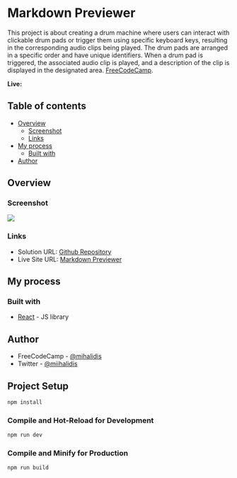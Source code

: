# Markdown Previewer

This project is about creating a drum machine where users can interact with clickable drum pads or trigger them using specific keyboard keys, resulting in the corresponding audio clips being played. The drum pads are arranged in a specific order and have unique identifiers. When a drum pad is triggered, the associated audio clip is played, and a description of the clip is displayed in the designated area. [FreeCodeCamp](https://www.freecodecamp.org/learn/front-end-development-libraries/front-end-development-libraries-projects/build-a-drum-machine).

**Live:** 

## Table of contents

- [Overview](#overview)
  - [Screenshot](#screenshot)
  - [Links](#links)
- [My process](#my-process)
  - [Built with](#built-with)
- [Author](#author)

## Overview

### Screenshot

![](https://www.linkpicture.com/q/Ekran-goruntusu-2023-06-05-205015.png)

### Links

- Solution URL: [Github Repository]()
- Live Site URL: [Markdown Previewer]()

## My process

### Built with

- [React](https://react.dev/) - JS library

## Author

- FreeCodeCamp - [@mihalidis](https://www.freecodecamp.org/mihalidis)
- Twitter - [@miihalidis](https://twitter.com/Miihalidis)

## Project Setup

```sh
npm install
```

### Compile and Hot-Reload for Development

```sh
npm run dev
```

### Compile and Minify for Production

```sh
npm run build
```